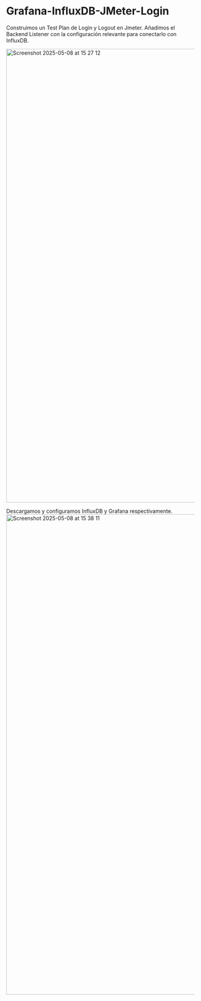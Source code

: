 # Grafana-InfluxDB-JMeter-Login
Construimos un Test Plan de Login y Logout en Jmeter. Añadimos el Backend Listener con la configuración relevante para conectarlo con InfluxDB.

<img width="1209" alt="Screenshot 2025-05-08 at 15 27 12" src="https://github.com/user-attachments/assets/1eae6872-fded-4554-9daf-c3a44d4e63ec" />

Descargamos y configuramos InfluxDB y Grafana respectivamente. 
<img width="1280" alt="Screenshot 2025-05-08 at 15 38 11" src="https://github.com/user-attachments/assets/697ef366-16a6-45f0-a08f-77160d421b19" />
